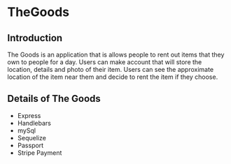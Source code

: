 # TheGoods

<h2>Introduction</h2>
<p>The Goods is an application that is allows people to rent out items that they own to people for a day. Users can make account that will store the location, details and photo of their item. Users can see the approximate location of the item near them and decide to rent the item if they choose.</p>

<h2>Details of The Goods</h2>
<ul>
  <li>Express</li>
  <li>Handlebars</li>
  <li>mySql</li>
  <li>Sequelize</li>
  <li>Passport</li>
  <li>Stripe Payment</li>
</ul>
